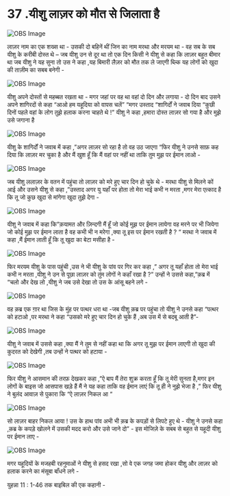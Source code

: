 # 37 .यीशु लाज़र को मौत से जिलाता है 

![OBS Image](https://cdn.door43.org/obs/jpg/360px/obs-en-37-01.jpg)

लाज़र नाम का एक शख्स था - उसकी दो बहिनें थीं जिन का नाम मरथा और मरयम था - वह सब के सब यीशु के करीबी दोस्त थे – जब यीशु उन से दूर था तो एक दिन किसी ने यीशु से कहा कि लाज़र बहुत बीमार था जब यीशु ने यह सुना तो उस ने कहा ,यह बिमारी लैज़र को मौत तक ले जाएगी ब्ल्कि यह लोगों को खुदा की ताज़ीम का सबब बनेगी - 

![OBS Image](https://cdn.door43.org/obs/jpg/360px/obs-en-37-02.jpg)

यीशु अपने दोस्तों से महब्बत रखता था - मगर जहां पर वह था वहां दो दिन और लगाया - दो दिन बाद उसने अपने शागिरदों से कहा “आओ हम यहूदिया को वापस चलें” “मगर उस्ताद “शागिर्दों ने जवाब दिया “कुछी दिनों पहले वहां के लोग तुझे हलाक करना चाहते थे !” यीशु ने कहा ,हमारा दोस्त लाज़र सो गया है और मुझे उसे जगाना है 

![OBS Image](https://cdn.door43.org/obs/jpg/360px/obs-en-37-03.jpg)

यीशु के शागिर्दों ने जवाब में कहा ,”अगर लाज़र सो रहा है तो वह उठ जाएगा “फिर यीशु ने उनसे साफ़ कह दिया कि लाज़र मर चुका है और मैं खुश हूँ कि मैं वहां पर नहीं था ताकि तुम मुझ पर ईमान लाओ - 

![OBS Image](https://cdn.door43.org/obs/jpg/360px/obs-en-37-04.jpg)

जब यीशु ललाज़र के वतन में पहुंचा तो लाज़र को मरे हुए चार दिन हो चुके थे - मरथा यीशु से मिलने कों आई और उसने यीशु से कहा ,”उस्ताद अगर यु यहाँ पर होता तो मेरा भाई कभी न मरता ,मगर मेरा एत्काद है कि तू जो कुछ खुदा से मांगेगा खुदा तुझे देगा - 

![OBS Image](https://cdn.door43.org/obs/jpg/360px/obs-en-37-05.jpg)

यीशु ने जवाब में कहा कि”क़यामत और ज़िन्दगी मैं हूँ जो कोई मुझ पर ईमान लायेगा वह मरने पर भी जियेगा जो कोई मुझ पर ईमान लाता है वह कभी भी न मरेगा ,क्या तू इस पर ईमान रखती है ? “ मरथा ने जवाब में कहा ,मैं ईमान लाती हूँ कि तू खुदा का बेटा मसीहा है - 

![OBS Image](https://cdn.door43.org/obs/jpg/360px/obs-en-37-06.jpg)

फिर मरयम यीशु के पास पहुंची ,उस ने भी यीशु के पांव पर गिर कर कहा ,” अगर तू यहाँ होता तो मेरा भाई कभी न मरता ,यीशु ने उन से पूछा लाज़र को तुंम लोगों    ने कहाँ रखा है ?” उन्हों ने उससे कहा,”क़ब्र में “चलो और देख लो ,यीशु ने जब उसे देखा तो उस के आंसू बहने लगे - 

![OBS Image](https://cdn.door43.org/obs/jpg/360px/obs-en-37-07.jpg)

वह क़ब्र एक ग़ार था जिस के मुंह पर पत्थर धरा था -जब यीशु क़ब्र पर पहुंचा तो यीशु ने उनसे कहा “पत्थर को हटाओ ,पर मरथा ने कहा “उसको मरे हुए चार दिन हो चुके हैं ,अब उस में से बदबू आती है”- 

![OBS Image](https://cdn.door43.org/obs/jpg/360px/obs-en-37-08.jpg)

यीशु ने जवाब में उससे कहा ,क्या मैं ने तुम से नहीं कहा था कि अगर तू मुझ पर ईमान लाएगी तो खुदा की  कुदरत को देखेगी ,तब उन्हों ने पत्थर को हटाया -

![OBS Image](https://cdn.door43.org/obs/jpg/360px/obs-en-37-09.jpg)

फिर यीशु ने आसमान की तरफ़ देखकर कहा ,”ऐ बाप मैं तेरा शुक्र करता हूँ कि तू मेरी सुनता है,मगर इन लोगों के बाइस जो आसपास खड़े हैं मैं ने यह कहा ताकि वह ईमान लाएं कि तू ही ने नुझे भेजा है ,” फिर यीशु ने बुलंद आवाज़ से पुकारा कि “ऐ लाज़र निकल आ “  
 

![OBS Image](https://cdn.door43.org/obs/jpg/360px/obs-en-37-10.jpg)

सो लाज़र बाहर निकल आया ! उस के हाथ पांव अभी भी क़ब्र के कपड़ों से लिपटे हुए थे - यीशु ने उनसे कहा ,क़ब्र के कपड़े खोलने में उसकी मदद करो और उसे जाने दो” - इस मोजिज़े के सबब से बहुत से यहूदी यीशु पर ईमान लाए -  

![OBS Image](https://cdn.door43.org/obs/jpg/360px/obs-en-37-11.jpg)

मगर यहूदियों के मजहबी रहनुमाओं ने यीशु से हसद रखा ,सो वे एक जगह जमा होकर यीशु और लाज़र को हलाक करने का मंसूबा बाँधने लगे -

युहन्ना 11 : 1-46 तक बाइबिल की एक कहानी -

